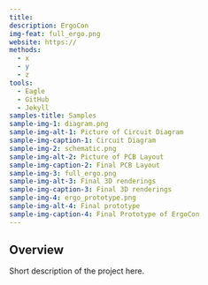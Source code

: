```yaml
---
title: 
description: ErgoCon
img-feat: full_ergo.png
website: https://
methods:
  - x
  - y
  - z
tools:
  - Eagle
  - GitHub
  - Jekyll
samples-title: Samples
sample-img-1: diagram.png
sample-img-alt-1: Picture of Circuit Diagram
sample-img-caption-1: Circuit Diagram
sample-img-2: schematic.png
sample-img-alt-2: Picture of PCB Layout
sample-img-caption-2: Final PCB Layout
sample-img-3: full_ergo.png
sample-img-alt-3: Final 3D renderings
sample-img-caption-3: Final 3D renderings
sample-img-4: ergo_prototype.png
sample-img-alt-4: Final prototype
sample-img-caption-4: Final Prototype of ErgoCon
---
```


## Overview

Short description of the project here.
